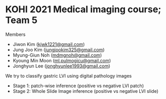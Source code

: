 # KOHI 2021 Medical imaging course; Team 5

Members
- Jiwon Kim (kjwk1221@gmail.com)
- Jung Joo Kim (jungjookim325@gmail.com)
- Myung-Giun Noh (mdmgnoh@gmail.com)
- Kyoung Min Moon (ml.pulmogicu@gmail.com)
- Jonghyun Lee (jonghyunlee1993@gmail.com)

We try to classify gastric LVI using digital pathology images

- Stage 1: patch-wise inference (positive vs negative LVI patch)
- Stage 2: Whole Slide Image inference (positive vs negative LVI slide)
